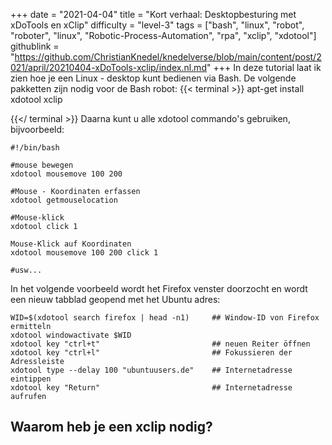 +++
date = "2021-04-04"
title = "Kort verhaal: Desktopbesturing met xDoTools en xClip"
difficulty = "level-3"
tags = ["bash", "linux", "robot", "roboter", "linux", "Robotic-Process-Automation", "rpa", "xclip", "xdotool"]
githublink = "https://github.com/ChristianKnedel/knedelverse/blob/main/content/post/2021/april/20210404-xDoTools-xclip/index.nl.md"
+++
In deze tutorial laat ik zien hoe je een Linux - desktop kunt bedienen via Bash. De volgende pakketten zijn nodig voor de Bash robot:
{{< terminal >}}
apt-get install xdotool xclip

{{</ terminal >}}
Daarna kunt u alle xdotool commando's gebruiken, bijvoorbeeld:
```
#!/bin/bash

#mouse bewegen
xdotool mousemove 100 200 

#Mouse - Koordinaten erfassen
xdotool getmouselocation 

#Mouse-klick
xdotool click 1 

Mouse-Klick auf Koordinaten
xdotool mousemove 100 200 click 1 

#usw...

```
In het volgende voorbeeld wordt het Firefox venster doorzocht en wordt een nieuw tabblad geopend met het Ubuntu adres:
```
WID=$(xdotool search firefox | head -n1)     ## Window-ID von Firefox ermitteln
xdotool windowactivate $WID
xdotool key "ctrl+t"                         ## neuen Reiter öffnen
xdotool key "ctrl+l"                         ## Fokussieren der Adressleiste
xdotool type --delay 100 "ubuntuusers.de"    ## Internetadresse eintippen
xdotool key "Return"                         ## Internetadresse aufrufen 

```

## Waarom heb je een xclip nodig?

